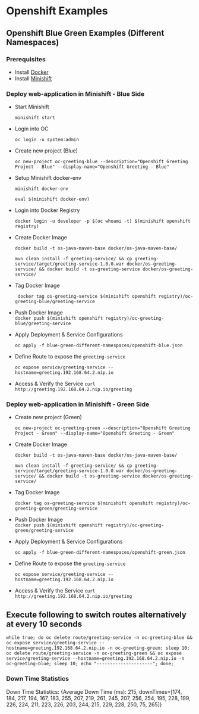 # Openshift Examples

## Openshift Blue Green Examples (Different Namespaces)

### Prerequisites
- Install [Docker](https://docs.docker.com/engine/installation/)
- Install [Minishift](https://github.com/minishift/minishift) 

### Deploy web-application in Minishift - Blue Side
- Start Minishift 

    `minishift start`
- Login into OC 
    
    `oc login -u system:admin`
- Create new project (Blue) 

    `oc new-project oc-greeting-blue --description="Openshift Greeting Project - Blue" --display-name="Openshift Greeting - Blue"`

- Setup Minishift docker-env

    `minishift docker-env`
    
    `eval $(minishift docker-env)`

- Login into Docker Registry

    `docker login -u developer -p $(oc whoami -t) $(minishift openshift registry)`
    
- Create Docker Image

    `docker build -t os-java-maven-base docker/os-java-maven-base/`
    
    `mvn clean install -f greeting-service/ && cp greeting-service/target/greeting-service-1.0.0.war docker/os-greeting-service/ && docker build -t os-greeting-service docker/os-greeting-service/`
    
- Tag Docker Image

    ` docker tag os-greeting-service $(minishift openshift registry)/oc-greeting-blue/greeting-service`
    
- Push Docker Image    
    `docker push $(minishift openshift registry)/oc-greeting-blue/greeting-service`
 
- Apply Deployment & Service Configurations 
    
    `oc apply -f blue-green-different-namespaces/openshift-blue.json`

- Define Route to expose the `greeting-service`

    `oc expose service/greeting-service --hostname=greeting.192.168.64.2.nip.io`

- Access & Verify the Service
    `curl http://greeting.192.168.64.2.nip.io/greeting`
   
   
### Deploy web-application in Minishift - Green Side
- Create new project (Green)

    `oc new-project oc-greeting-green --description="Openshift Greeting Project - Green" --display-name="Openshift Greeting - Green"`

- Create Docker Image

    `docker build -t os-java-maven-base docker/os-java-maven-base/`
    
    `mvn clean install -f greeting-service/ && cp greeting-service/target/greeting-service-1.0.0.war docker/os-greeting-service/ && docker build -t os-greeting-service docker/os-greeting-service/`
    
- Tag Docker Image

    `docker tag os-greeting-service $(minishift openshift registry)/oc-greeting-green/greeting-service`
    
- Push Docker Image    
    `docker push $(minishift openshift registry)/oc-greeting-green/greeting-service`
 
- Apply Deployment & Service Configurations 
    
    `oc apply -f blue-green-different-namespaces/openshift-green.json`

- Define Route to expose the `greeting-service`

    `oc expose service/greeting-service --hostname=greeting.192.168.64.2.nip.io`

- Access & Verify the Service
    `curl http://greeting.192.168.64.2.nip.io/greeting`

## Execute following to switch routes alternatively at every 10 seconds

`while true; do oc delete route/greeting-service -n oc-greeting-blue && oc expose service/greeting-service --hostname=greeting.192.168.64.2.nip.io -n oc-greeting-green; sleep 10; oc delete route/greeting-service -n oc-greeting-green && oc expose service/greeting-service --hostname=greeting.192.168.64.2.nip.io -n oc-greeting-blue; sleep 10; echo "---------------------"; done;`

### Down Time Statistics
Down Time Statistics: {Average Down Time (ms): 215, downTimes=[174, 184, 217, 194, 167, 183, 255, 207, 219, 261, 245, 207, 256, 254, 195, 228, 199, 226, 224, 211, 223, 226, 203, 244, 215, 229, 228, 250, 75, 265]}
